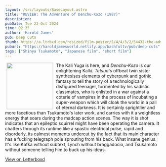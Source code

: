 ```yaml
---
layout: /src/layouts/BaseLayout.astro
title: "REVIEW: The Adventure of Denchu-Kozo (1987)"
description: 
pubDate: Tue 22 Oct 2024
time: 02:35
author: 'Harold James'
pub: Deep Cuts
thumb: https://a.ltrbxd.com/resized/film-poster/5/4/4/3/2/54432-the-adventure-of-denchu-kozo-0-2000-0-3000-crop.jpg?v=0b02001075
puburl: "https://haroldjamesworld.netlify.app/bashfultv/pub/deep-cuts"
tags: ["Shinya Tsukamoto", "Japanese film", "short film"]
---
```

<img src="https://a.ltrbxd.com/resized/film-poster/5/4/4/3/2/54432-the-adventure-of-denchu-kozo-0-2000-0-3000-crop.jpg?v=0b02001075" style="width:150px;height:auto;float:left;padding-right:10px;padding-left:5px;">

The Kali Yuga is here, and <i>Denchu-Kozo</i> is our enlightening Kalki. <i>Tetsuo</i>'s offbeat twin sister synthesises elements of cyberpunk and gothic fantasy to tell the story of a technologically disfigured teenager, tormented by his sadistic classmates, who is enlisted in a war against a coterie of vampires in the process of incubating a super-weapon which will cloak the world in a pall of eternal darkness. It is certainly sprightlier and more facetious than Tsukamoto's later work, and carries with it a weightless energy that soars during the madcap action scenes. The way it is shot indicates that an epileptic squirrel might have been operating the camera. It chatters through its runtime like a spastic electrical pulse, rapid and disorderly, its calmest moments undercut by the fact that its main character has a fucking telegraph pole sprouting from his back. What insane genius. It's like Kafka without subtext, Lynch without braggadocio, and Tsukamoto without someone telling him to buck up his ideas.

<a href="https://letterboxd.com/for_you_bruce/film/the-adventure-of-denchu-kozo" target="_blank" rel="noopener noreferrer">View on Letterboxd</a>